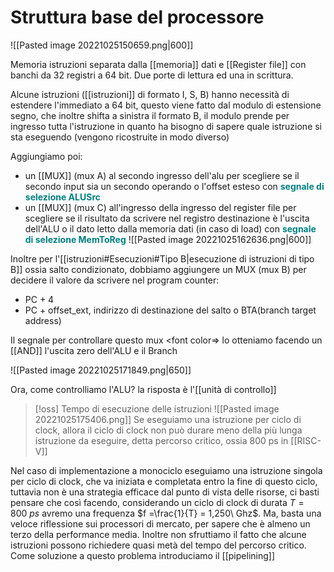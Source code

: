# Struttura base del processore

![[Pasted image 20221025150659.png|600]] 

Memoria istruzioni separata dalla [[memoria]] dati e [[Register file]] con banchi da 32 registri a 64 bit. Due porte di lettura ed una in scrittura.

Alcune istruzioni ([[istruzioni]] di formato I, S, B) hanno necessità di estendere l'immediato a 64 bit, questo viene fatto dal modulo di estensione segno, che inoltre shifta a sinistra il formato B, il modulo prende per ingresso tutta l'istruzione in quanto ha bisogno di sapere quale istruzione si sta eseguendo (vengono ricostruite in modo diverso)

Aggiungiamo poi:
- un [[MUX]] (mux A) al secondo ingresso dell'alu per scegliere se il secondo input sia un secondo operando o l'offset esteso con <font color="teal">**segnale di selezione ALUSrc**</font>
- un [[MUX]] (mux C) all'ingresso della ingresso del register file per scegliere se il risultato da scrivere nel registro destinazione è l'uscita dell'ALU o il dato letto dalla memoria dati (in caso di load) con <font color=teal>**segnale di selezione MemToReg**</font>
![[Pasted image 20221025162636.png|600]]

Inoltre per l'[[istruzioni#Esecuzioni#Tipo B|esecuzione di istruzioni di tipo B]] ossia salto condizionato, dobbiamo aggiungere un MUX (mux B) per decidere il valore da scrivere nel program counter:
- PC + 4
- PC + offset_ext, indirizzo di destinazione del salto o BTA(branch target address)

Il segnale per controllare questo mux <font color=> lo otteniamo facendo un [[AND]] l'uscita zero dell'ALU e il Branch

![[Pasted image 20221025171849.png|650]]

Ora, come controlliamo l'ALU? la risposta è l'[[unità di controllo]]



>[!oss] Tempo di esecuzione delle istruzioni
>![[Pasted image 20221025175406.png]]
>Se eseguiamo una istruzione per ciclo di clock, allora il ciclo di clock non può durare meno della più lunga istruzione da eseguire, detta percorso critico, ossia 800 ps in [[RISC-V]]
>

Nel caso di implementazione a monociclo eseguiamo una istruzione singola per ciclo di clock, che va iniziata e completata entro la fine di questo ciclo, tuttavia non è una strategia efficace dal punto di vista delle risorse, ci basti pensare che così facendo, considerando un ciclo di clock di durata $T=800\ ps$ avremo una frequenza $f =\frac{1}{T} = 1,250\ Ghz$. Ma, basta una veloce riflessione sui processori di mercato, per sapere che è almeno un terzo della performance media. Inoltre non sfruttiamo il fatto che alcune istruzioni possono richiedere quasi metà del tempo del percorso critico.
Come soluzione a questo problema introduciamo il [[pipelining]] 
